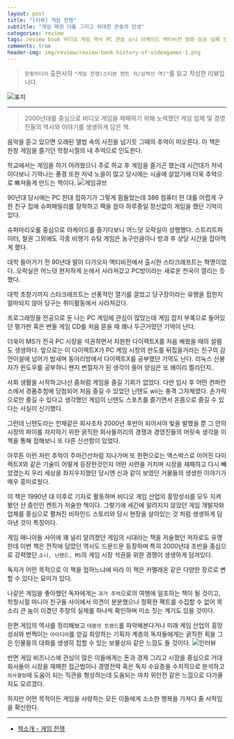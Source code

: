 ```yaml
---  
layout: post  
title: "[리뷰] 게임 전쟁"  
subtitle: "게임 패권 다툼 그리고 위대한 콘솔의 탄생"  
categories: review  
tags: review book 비디오 게임 역사 PC 콘솔 소니 아케이드 액티비전 영화 성공 실패 인터뷰 역사   
comments: true  
header-img: img/review/review-book-history-of-videogames-1.png
---  
```

  
> `한빛미디어` 출판사의 `"게임 전쟁(스티븐 켄트 저/심백선 역)"`를 읽고 작성한 리뷰입니다.  

![표지](https://telegeam.github.io/assets/img/review/review-book-history-of-videogames-1.png)  

---

> 2000년대를 중심으로 비디오 게임을 재패하기 위해 노력했던 게임 업체 및 경영진들의 역사와 이야기를 생생하게 담은 책.

음악을 듣고 있으면 오래된 앨범 속의 사진을 넘기듯 그때의 추억이 떠오른다. 이 책은 한창 게임을 즐기던 학창시절의 내 추억으로 인도한다. 

학교에서는 게임을 하기 어려웠으니 주로 하교 후 게임을 즐기곤 했는데 시간대가 저녁이다보니 기억나는 풍경 또한 저녁 노을이 많고 당시에는 시골에 살았기에 더욱 추억으로 빠져들게 만드는 책이다. 
![게임큐브](https://telegeam.github.io/assets/img/review/review-book-history-of-videogames-2.png)  

90년대 당시에는 PC 한대 접하기가 그렇게 힘들었는데 386 컴퓨터 한 대를 어렵게 구한 친구 집에 슈퍼패밀리를 장착하고 팩을 꼽아 하루종일 정신없이 게임을 했던 기억이있다.

슈퍼마리오를 중심으로 아케이드를 즐기다보니 어느덧 오락실이 성행했다. 스트리트파이터, 철권 그외에도 각종 비행기 슈팅 게임은 농구만큼이나 방과 후 상당 시간을 잡아먹게 했다. 

대학 들어가기 전 90년대 말이 다가오자 액티비전에서 출시한 스타크래프트는 혁명이었다. 오락실은 어느덧 현저하게 눈에서 사라져갔고 PC방이라는 새로운 천국이 열리는 듯 했다. 

대학 초창기까지 스타크래프트는 선풍적인 열기를 끌었고 당구장이라는 유행을 접한지 얼마되지 않아 당구는 취미활동에서 사라져갔다. 

프로그래밍을 전공으로 둔 나는 PC 게임에 관심이 많았는데 게임 잡지 부록으로 들어있던 평가판 혹은 번들 게임 CD를 처음 뜯을 때 꽤나 두근거렸던 기억이 난다. 

더욱이 MS가 전국 PC 시장을 석권하면서 지원한 다이렉트X를 처음 배웠을 때의 설렘도 생생하다. 앞으로는 이 다이렉트X가 PC 게임 시장의 판도를 뒤집을거라는 친구의 감언이설에 넘어가 밤새며 동아리방에서 다이렉트X를 공부했던 기억도 난다. 리눅스 신봉자가 윈도우를 공부하니 왠지 변절자가 된 생각이 들어 양심은 또 왜이리 찔리던지.. 

사회 생활을 시작하고나선 좀처럼 게임을 즐길 기회가 없었다. 다만 입사 후 어떤 컨퍼런스에서 경품추첨에 당첨되어 처음 즐길 수 있었던 닌텐도 wii는 충격 그자체였다. 손가락으로만 즐길 수 있다고 생각했던 게임이 닌텐도 스포츠를 즐기면서 온몸으로 즐길 수 있다는 사실이 신기했다.

그런데 닌텐도라는 천재같은 회사조차 2000년 후반이 되어서야 빛을 발했을 뿐 그 안의 시장의 파이를 차지하기 위한 굵직한 회사들끼리의 경쟁과 경영진들의 머릿속 생각을 이 책을 통해 접해보니 또 다른 신선함이 있었다. 

아무튼 이런 저런 추억이 주마간산처럼 지나가며 또 한편으로는 엑스박스로 이어진 다이렉트X와 같은 기술이 어떻게 등장한것인지 어떤 시련을 거치며 시장을 재패하고 다시 빼았겼는지 우리 세상을 좌지우지했던 당시엔 신과 같이 보였던 거물들의 생생한 이야기가 매우 흥미로웠다.

이 책은 1990년 대 이후로 기자로 활동하며 비디오 게임 산업의 흥망성쇠를 모두 지켜봤던 산 증인인 켄트가 저술한 책이다. 그렇기에 세간에 알려지지 않았던 게임 개발자와 업체를 중심으로 펼쳐진 비하인드 스토리와 당시 현장을 살아있는 것 처럼 생생하게 담아낸 것이 특징이다. 

게임 매니아들 사이에 꽤 널리 알려졌던 게임의 시대라는 책을 저술했던 저자로도 유명한데 이번 책은 전작에 담았던 역사도 드문드문 등장하며 특히 2000년대 초반을 중심으로 강력했던 `소니, 닌텐드, MS`의 게임 시장 석권을 위한 경쟁이 생생하게 담겨있다. 

독자가 어떤 목적으로 이 책을 접하느냐에 따라 이 책은 카멜레온 같은 다양한 장르로 변할 수 있다는 묘미가 있다. 

나같은 게임을 좋아했던 독자에게는 `과거 추억`으로의 여행에 일조하는 책이 될 것이고, 학창시절 마니아 친구들 사이에서 의견이 분분했으나 정확한 팩트를 수집할 수 없어 목소리 큰 놈이 이겼던 주장의 실체를 하나씩 확인하며 미소 짓는 계기도 있을 것이다. 

한편 게임의 역사를 정리해보고 `대중의 트렌드`를 파악해본다거나 미래 게임 산업의 흥망성쇠와 번쩍이는 `아이디어`를 얻길 희망하는 기획자 계층의 독자들에게는 굵직한 획을 그은 인물들의 대화를 생생히 접할 수 있는 보물상자 같은 느낌도 들 것이다.
![인터뷰](https://telegeam.github.io/assets/img/review/review-book-history-of-videogames-3.png)  

반면 게임 비즈니스에 관심이 많은 이들에게는 돈과 경제 그리고 시장을 중심으로 거대 회사들이 시장을 재패한 접근법이나 경영전략 혹은 독자 수요층을 수치적으로 분석하고 `의사결정`에 도움이 되는 직관을 형성하는데 도움되는 마치 위인전 같은 느낌으로 다가올지도 모르겠다.

하지만 어떤 목적이든 게임을 사랑하는 모든 이들에게 소소한 행복을 가져다 줄 서적임을 확신한다.

---

* [책소개 - 게임 전쟁](http://www.yes24.com/Product/Goods/118067044)
